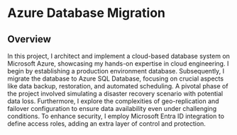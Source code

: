 # Azure Database Migration

## Overview
In this project, I architect and implement a cloud-based database system on Microsoft Azure, showcasing my hands-on expertise in cloud engineering.
I begin by establishing a production environment database. Subsequently, I migrate the database to Azure SQL Database, focusing on crucial aspects like data backup, restoration, and automated scheduling. 
A pivotal phase of the project involved simulating a disaster recovery scenario with potential data loss. Furthermore, I explore the complexities of geo-replication and failover configuration to ensure data availability even under challenging conditions.
To enhance security, I employ Microsoft Entra ID integration to define access roles, adding an extra layer of control and protection.
